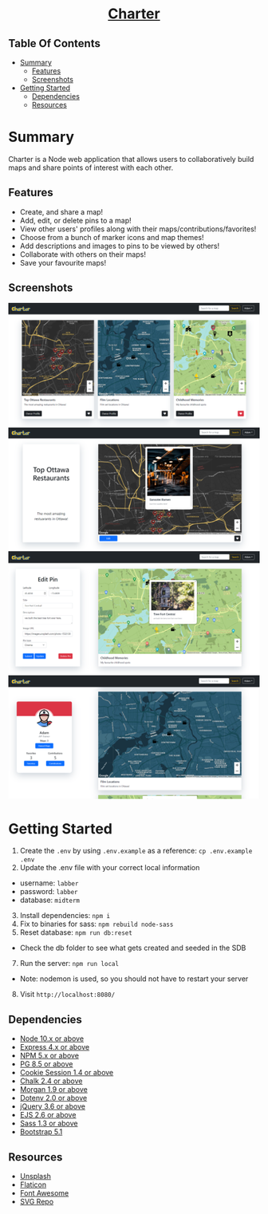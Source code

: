 <h1 align="center"><a href="https://charter-map.herokuapp.com/maps">Charter</a></h1> 

## Table Of Contents
- [Summary](#summary)
  - [Features](#features)
  - [Screenshots](#screenshots)
- [Getting Started](#getting-started)
  - [Dependencies](#dependencies)
  - [Resources](#resources)
# Summary
Charter is a Node web application that allows users to collaboratively build maps and share points of interest with each other.

## Features
- Create, and share a map!
- Add, edit, or delete pins to a map!
- View other users' profiles along with their maps/contributions/favorites! 
- Choose from a bunch of marker icons and map themes!
- Add descriptions and images to pins to be viewed by others!
- Collaborate with others on their maps!
- Save your favourite maps!

## Screenshots
![Home Page](./docs/images/home.png)
![Single Map Page](./docs/images/single-map.png)
![Edit Pin](./docs/images/edit-pin.png)
![Profile Page](./docs/images/profile-page.png)

# Getting Started
1. Create the `.env` by using `.env.example` as a reference: `cp .env.example .env`
2. Update the .env file with your correct local information 
  - username: `labber` 
  - password: `labber` 
  - database: `midterm`
3. Install dependencies: `npm i`
4. Fix to binaries for sass: `npm rebuild node-sass`
5. Reset database: `npm run db:reset`
  - Check the db folder to see what gets created and seeded in the SDB
7. Run the server: `npm run local`
  - Note: nodemon is used, so you should not have to restart your server
8. Visit `http://localhost:8080/`

## Dependencies
- [Node 10.x or above](https://nodejs.org/en/)
- [Express 4.x or above](https://expressjs.com/)
- [NPM 5.x or above](https://docs.npmjs.com/)
- [PG 8.5 or above](https://node-postgres.com/)
- [Cookie Session 1.4 or above](https://www.npmjs.com/package/cookie-session)
- [Chalk 2.4 or above](https://www.npmjs.com/package/chalk)
- [Morgan 1.9 or above](https://www.npmjs.com/package/morgan)
- [Dotenv 2.0 or above](https://www.npmjs.com/package/dotenv)
- [jQuery 3.6 or above](https://jquery.com/)
- [EJS 2.6 or above](https://ejs.co/)
- [Sass 1.3 or above](https://sass-lang.com/)
- [Bootstrap 5.1](https://getbootstrap.com/)

## Resources
- [Unsplash](https://unsplash.com/)
- [Flaticon](https://www.flaticon.com/)
- [Font Awesome](https://fontawesome.com/)
- [SVG Repo](https://www.svgrepo.com/)
